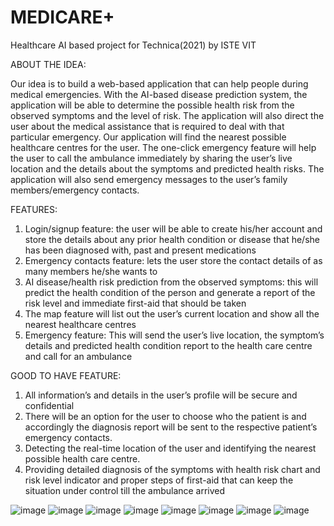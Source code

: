 # MEDICARE+
Healthcare AI based project for Technica(2021) by ISTE VIT

ABOUT THE IDEA:

Our idea is to build a web-based application that can help people during medical emergencies. With the AI-based disease prediction system, the application will be able to determine the possible health risk from the observed symptoms and the level of risk. The application will also direct the user about the medical assistance that is required to deal with that particular emergency. Our application will find the nearest possible healthcare centres for the user. The one-click emergency feature will help the user to call the ambulance immediately by sharing the user’s live location and the details about the symptoms and predicted health risks. The application will also send emergency messages to the user’s family members/emergency contacts.

FEATURES:

1)	Login/signup feature: the user will be able to create his/her account and store the details about any prior health condition or disease that he/she has been diagnosed with, past and present medications
2)	Emergency contacts feature: lets the user store the contact details of as many members he/she wants to 
3)	AI disease/health risk prediction from the observed symptoms: this will predict the health condition of the person and generate a report of the risk level and immediate first-aid that should be taken
4)	The map feature will list out the user’s current location and show all the nearest healthcare centres 
5)	Emergency feature: This will send the user’s live location, the symptom’s details and predicted health condition report to the health care centre and call for an ambulance

GOOD TO HAVE FEATURE:

1)	All information’s and details in the user’s profile will be secure and confidential
2)	There will be an option for the user to choose who the patient is and accordingly the diagnosis report will be sent to the respective patient’s emergency contacts.
3)	Detecting the real-time location of the user and identifying the nearest possible health care centre.
4)	Providing detailed diagnosis of the symptoms with health risk chart and risk level indicator and proper steps of first-aid that can keep the situation under control till the ambulance arrived

![image](https://user-images.githubusercontent.com/78347586/114295847-752c3b80-9ac5-11eb-8dfa-1467180b0f32.png)
![image](https://user-images.githubusercontent.com/78347586/114295853-7eb5a380-9ac5-11eb-9c82-1a42f56e8487.png)
![image](https://user-images.githubusercontent.com/78347586/114295927-0dc2bb80-9ac6-11eb-8063-9fd555075969.png)
![image](https://user-images.githubusercontent.com/78347586/114295868-a73d9d80-9ac5-11eb-94ba-21a717a561bf.png)
![image](https://user-images.githubusercontent.com/78347586/114295895-db18c300-9ac5-11eb-8166-9325f9de8156.png)
![image](https://user-images.githubusercontent.com/78347586/114295913-f552a100-9ac5-11eb-9328-fa45ffe2cab3.png)
![image](https://user-images.githubusercontent.com/78347586/114295917-fb488200-9ac5-11eb-9493-fbca10b2d989.png)
![image](https://user-images.githubusercontent.com/78347586/114295920-026f9000-9ac6-11eb-8dc5-a16db16cdcf1.png)
